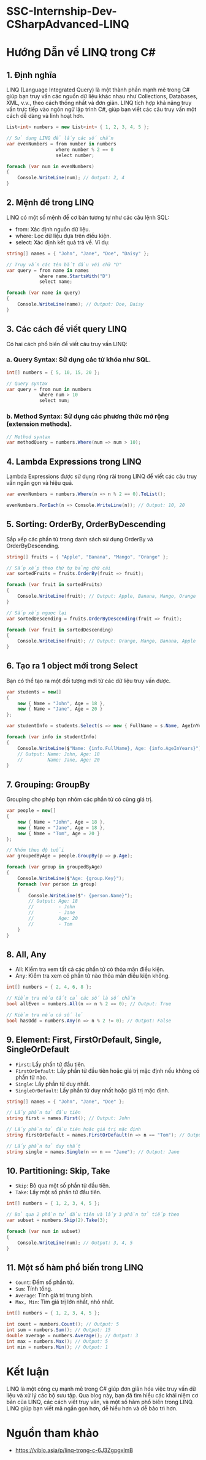 # SSC-Internship-Dev-CSharpAdvanced-LINQ
# Hướng Dẫn về LINQ trong C#
## 1. Định nghĩa
LINQ (Language Integrated Query) là một thành phần mạnh mẽ trong C# giúp bạn truy vấn các nguồn dữ liệu khác nhau như Collections, Databases, XML, v.v., theo cách thống nhất và đơn giản. LINQ tích hợp khả năng truy vấn trực tiếp vào ngôn ngữ lập trình C#, giúp bạn viết các câu truy vấn một cách dễ dàng và linh hoạt hơn.

```csharp
List<int> numbers = new List<int> { 1, 2, 3, 4, 5 };

// Sử dụng LINQ để lấy các số chẵn
var evenNumbers = from number in numbers
                  where number % 2 == 0
                  select number;

foreach (var num in evenNumbers)
{
    Console.WriteLine(num); // Output: 2, 4
}
```
## 2. Mệnh đề trong LINQ
LINQ có một số mệnh đề cơ bản tương tự như các câu lệnh SQL:

- from: Xác định nguồn dữ liệu.
- where: Lọc dữ liệu dựa trên điều kiện.
- select: Xác định kết quả trả về.
Ví dụ:

```csharp
string[] names = { "John", "Jane", "Doe", "Daisy" };

// Truy vấn các tên bắt đầu với chữ "D"
var query = from name in names
            where name.StartsWith("D")
            select name;

foreach (var name in query)
{
    Console.WriteLine(name); // Output: Doe, Daisy
}
```
## 3. Các cách để viết query LINQ
Có hai cách phổ biến để viết câu truy vấn LINQ:

### a. Query Syntax: Sử dụng các từ khóa như SQL.

```csharp
int[] numbers = { 5, 10, 15, 20 };

// Query syntax
var query = from num in numbers
            where num > 10
            select num;
```
### b. Method Syntax: Sử dụng các phương thức mở rộng (extension methods).

```csharp
// Method syntax
var methodQuery = numbers.Where(num => num > 10);
```
## 4. Lambda Expressions trong LINQ
Lambda Expressions được sử dụng rộng rãi trong LINQ để viết các câu truy vấn ngắn gọn và hiệu quả.

```csharp
var evenNumbers = numbers.Where(n => n % 2 == 0).ToList();

evenNumbers.ForEach(n => Console.WriteLine(n)); // Output: 10, 20
```
## 5. Sorting: OrderBy, OrderByDescending
Sắp xếp các phần tử trong danh sách sử dụng OrderBy và OrderByDescending.

```csharp
string[] fruits = { "Apple", "Banana", "Mango", "Orange" };

// Sắp xếp theo thứ tự bảng chữ cái
var sortedFruits = fruits.OrderBy(fruit => fruit);

foreach (var fruit in sortedFruits)
{
    Console.WriteLine(fruit); // Output: Apple, Banana, Mango, Orange
}

// Sắp xếp ngược lại
var sortedDescending = fruits.OrderByDescending(fruit => fruit);

foreach (var fruit in sortedDescending)
{
    Console.WriteLine(fruit); // Output: Orange, Mango, Banana, Apple
}
```
## 6. Tạo ra 1 object mới trong Select
Bạn có thể tạo ra một đối tượng mới từ các dữ liệu truy vấn được.

```csharp
var students = new[]
{
    new { Name = "John", Age = 18 },
    new { Name = "Jane", Age = 20 }
};

var studentInfo = students.Select(s => new { FullName = s.Name, AgeInYears = s.Age });

foreach (var info in studentInfo)
{
    Console.WriteLine($"Name: {info.FullName}, Age: {info.AgeInYears}");
    // Output: Name: John, Age: 18
    //         Name: Jane, Age: 20
}
```
## 7. Grouping: GroupBy
Grouping cho phép bạn nhóm các phần tử có cùng giá trị.

```csharp
var people = new[]
{
    new { Name = "John", Age = 18 },
    new { Name = "Jane", Age = 18 },
    new { Name = "Tom", Age = 20 }
};

// Nhóm theo độ tuổi
var groupedByAge = people.GroupBy(p => p.Age);

foreach (var group in groupedByAge)
{
    Console.WriteLine($"Age: {group.Key}");
    foreach (var person in group)
    {
        Console.WriteLine($"- {person.Name}");
        // Output: Age: 18
        //         - John
        //         - Jane
        //         Age: 20
        //         - Tom
    }
}
```
## 8. All, Any
- All: Kiểm tra xem tất cả các phần tử có thỏa mãn điều kiện.
- Any: Kiểm tra xem có phần tử nào thỏa mãn điều kiện không.
```csharp
int[] numbers = { 2, 4, 6, 8 };

// Kiểm tra nếu tất cả các số là số chẵn
bool allEven = numbers.All(n => n % 2 == 0); // Output: True

// Kiểm tra nếu có số lẻ
bool hasOdd = numbers.Any(n => n % 2 != 0); // Output: False
```
## 9. Element: First, FirstOrDefault, Single, SingleOrDefault
- `First`: Lấy phần tử đầu tiên.
- `FirstOrDefault`: Lấy phần tử đầu tiên hoặc giá trị mặc định nếu không có phần tử nào.
- `Single`: Lấy phần tử duy nhất.
- `SingleOrDefault`: Lấy phần tử duy nhất hoặc giá trị mặc định.
```csharp
string[] names = { "John", "Jane", "Doe" };

// Lấy phần tử đầu tiên
string first = names.First(); // Output: John

// Lấy phần tử đầu tiên hoặc giá trị mặc định
string firstOrDefault = names.FirstOrDefault(n => n == "Tom"); // Output: null

// Lấy phần tử duy nhất
string single = names.Single(n => n == "Jane"); // Output: Jane
```
## 10. Partitioning: Skip, Take
- `Skip`: Bỏ qua một số phần tử đầu tiên.
- `Take`: Lấy một số phần tử đầu tiên.
```csharp
int[] numbers = { 1, 2, 3, 4, 5 };

// Bỏ qua 2 phần tử đầu tiên và lấy 3 phần tử tiếp theo
var subset = numbers.Skip(2).Take(3);

foreach (var num in subset)
{
    Console.WriteLine(num); // Output: 3, 4, 5
}
```
## 11. Một số hàm phổ biến trong LINQ
- `Count`: Đếm số phần tử.
- `Sum`: Tính tổng.
- `Average`: Tính giá trị trung bình.
- `Max, Min`: Tìm giá trị lớn nhất, nhỏ nhất.
```csharp
int[] numbers = { 1, 2, 3, 4, 5 };

int count = numbers.Count(); // Output: 5
int sum = numbers.Sum(); // Output: 15
double average = numbers.Average(); // Output: 3
int max = numbers.Max(); // Output: 5
int min = numbers.Min(); // Output: 1
```
# Kết luận
LINQ là một công cụ mạnh mẽ trong C# giúp đơn giản hóa việc truy vấn dữ liệu và xử lý các bộ sưu tập. Qua blog này, bạn đã tìm hiểu các khái niệm cơ bản của LINQ, các cách viết truy vấn, và một số hàm phổ biến trong LINQ. LINQ giúp bạn viết mã ngắn gọn hơn, dễ hiểu hơn và dễ bảo trì hơn.
# Nguồn tham khảo
- https://viblo.asia/p/linq-trong-c-6J3ZgpgxlmB
